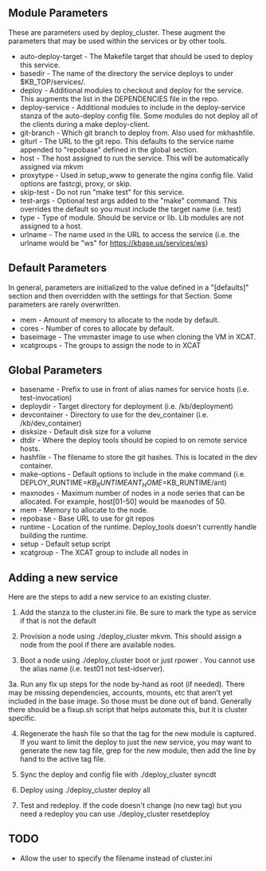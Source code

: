 
## Module Parameters

These are parameters used by deploy_cluster.  These augment the parameters that may be used within the services or by other tools.

- auto-deploy-target - The Makefile target that should be used to deploy this service.
- basedir - The name of the directory the service deploys to under $KB_TOP/services/.
- deploy - Additional modules to checkout and deploy for the service.  This augments the list in the DEPENDENCIES file in the repo.
- deploy-service - Additional modules to include in the deploy-service stanza of the auto-deploy config file.  Some modules do not deploy all of the clients during a make deploy-client.
- git-branch - Which git branch to deploy from.  Also used for mkhashfile.
- giturl - The URL to the git repo.  This defaults to the service name appended to "repobase" defined in the global section.
- host - The host assigned to run the service.  This will be automatically assigned via mkvm
- proxytype - Used in setup_www to generate the nginx config file.  Valid options are fastcgi, proxy, or skip.
- skip-test - Do not run "make test" for this service.
- test-args - Optional test args added to the "make" command.  This overrides the default so you must include the target name (i.e. test)
- type - Type of module.  Should be service or lib.  Lib modules are not assigned to a host.
- urlname - The name used in the URL to access the service (i.e. the urlname would be "ws" for https://kbase.us/services/ws)

## Default Parameters

In general, parameters are initialized to the value defined in a "[defaults]" section and then overridden with the settings for that Section.  Some parameters are rarely overwritten.

- mem - Amount of memory to allocate to the node by default.
- cores - Number of cores to allocate by default.
- baseimage - The vmmaster image to use when cloning the VM in XCAT.
- xcatgroups - The groups to assign the node to in XCAT

## Global Parameters

- basename - Prefix to use in front of alias names for service hosts (i.e. test-invocation)
- deploydir - Target directory for deployment (i.e. /kb/deployment)
- devcontainer - Directory to use for the dev_container (i.e. /kb/dev_container)
- disksize - Default disk size for a volume
- dtdir - Where the deploy tools should be copied to on remote service hosts.
- hashfile - The filename to store the git hashes.  This is located in the dev container.
- make-options - Default options to include in the make command (i.e. DEPLOY_RUNTIME=$KB_RUNTIME ANT_HOME=$KB_RUNTIME/ant)
- maxnodes - Maximum number of nodes in a node series that can be allocated. For example, host[01-50] would be maxnodes of 50.
- mem - Memory to allocate to the node.
- repobase - Base URL to use for git repos
- runtime - Location of the runtime.  Deploy_tools doesn't currently handle building the runtime.
- setup - Default setup script
- xcatgroup - The XCAT group to include all nodes in

## Adding a new service

Here are the steps to add a new service to an existing cluster.

1. Add the stanza to the cluster.ini file.  Be sure to mark the type as service if that is not the default

2. Provision a node using ./deploy_cluster mkvm.  This should assign a node from the pool if there are available nodes.

3. Boot a node using ./deploy_cluster boot or just rpower <new node>.  You cannot use the alias name (i.e. test01 not test-idserver).

3a. Run any fix up steps for the node by-hand as root (if needed).  There may be missing dependencies, accounts, mounts, etc that aren't yet included in the base image.  So those must be done out of band.  Generally there should be a fixup.sh script that helps automate this, but it is cluster specific.

4. Regenerate the hash file so that the tag for the new module is captured.  If you want to limit the deploy to just the new service, you may want to generate the new tag file, grep for the new module, then add the line by hand to the active tag file.

5. Sync the deploy and config file with ./deploy_cluster syncdt

6. Deploy using ./deploy_cluster deploy all <tag file>

7. Test and redeploy.  If the code doesn't change (no new tag) but you need a redeploy you can use ./deploy_cluster resetdeploy <hostname>

## TODO

- Allow the user to specify the filename instead of cluster.ini
